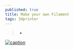 ```yaml
---
published: true
title: Make your own Filament
tags: 3dprinter
---
```

> - []()

[![caption](https://img.youtube.com/vi/XXXvideo_idXXX/0.jpg)](https://www.youtube.com/watch?v=XXXvideo_idXXX)
